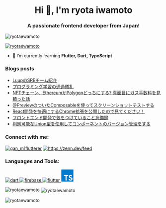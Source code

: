 <h1 align="center">Hi 👋, I'm ryota iwamoto</h1>
<h3 align="center">A passionate frontend developer from Japan!</h3>

<p align="left"> <img src="https://komarev.com/ghpvc/?username=ryotaewamoto&label=Profile%20views&color=0e75b6&style=flat" alt="ryotaewamoto" /> </p>

<p align="left"> <a href="https://github.com/ryo-ma/github-profile-trophy"><img src="https://github-profile-trophy.vercel.app/?username=ryotaewamoto" alt="ryotaewamoto" /></a> </p>

- 🌱 I’m currently learning **Flutter, Dart, TypeScript**

### Blogs posts
<!-- BLOG-POST-LIST:START -->
- [LuupのSREチーム紹介](https://zenn.dev/luup/articles/sre-horiuchi-20220829)
- [プログラミング学習の通過儀礼](https://zenn.dev/mizchi/articles/programming-study-initiation)
- [NFTチェーン、EthereumかPolygonどっちにする? 真面目にガス手数料を見積った話](https://zenn.dev/pitpa/articles/about-estimating-gas)
- [@PreviewのついたComposableを使ってスクリーンショットテストする](https://zenn.dev/sobya/articles/9ec45eca8949da)
- [React開発を快適にするChrome拡張を公開したので見てください！](https://zenn.dev/hand_dot/articles/a1523d8b0449ad)
- [フロントエンド開発で気をつけていること忘備録](https://zenn.dev/angelecho/articles/fe885638b7753d)
- [判別可能なUnion型を使用してコンポーネントのバージョン管理をする](https://zenn.dev/a_da_chi/articles/9132d06c4ef053)
<!-- BLOG-POST-LIST:END -->

<h3 align="left">Connect with me:</h3>
<p align="left">
<a href="https://twitter.com/gan_m1flutterer" target="blank"><img align="center" src="https://raw.githubusercontent.com/rahuldkjain/github-profile-readme-generator/master/src/images/icons/Social/twitter.svg" alt="gan_m1flutterer" height="30" width="40" /></a>
<a href="/https://zenn.dev/feed" target="blank"><img align="center" src="https://raw.githubusercontent.com/rahuldkjain/github-profile-readme-generator/master/src/images/icons/Social/rss.svg" alt="https://zenn.dev/feed" height="30" width="40" /></a>
</p>

<h3 align="left">Languages and Tools:</h3>
<p align="left"> <a href="https://dart.dev" target="_blank" rel="noreferrer"> <img src="https://www.vectorlogo.zone/logos/dartlang/dartlang-icon.svg" alt="dart" width="40" height="40"/> </a> <a href="https://firebase.google.com/" target="_blank" rel="noreferrer"> <img src="https://www.vectorlogo.zone/logos/firebase/firebase-icon.svg" alt="firebase" width="40" height="40"/> </a> <a href="https://flutter.dev" target="_blank" rel="noreferrer"> <img src="https://www.vectorlogo.zone/logos/flutterio/flutterio-icon.svg" alt="flutter" width="40" height="40"/> </a> <a href="https://www.typescriptlang.org/" target="_blank" rel="noreferrer"> <img src="https://raw.githubusercontent.com/devicons/devicon/master/icons/typescript/typescript-original.svg" alt="typescript" width="40" height="40"/> </a> </p>

<p><img align="left" src="https://github-readme-stats.vercel.app/api/top-langs?username=ryotaewamoto&show_icons=true&locale=en&layout=compact" alt="ryotaewamoto" /></p>

<p>&nbsp;<img align="center" src="https://github-readme-stats.vercel.app/api?username=ryotaewamoto&show_icons=true&locale=en" alt="ryotaewamoto" /></p>

<p><img align="center" src="https://github-readme-streak-stats.herokuapp.com/?user=ryotaewamoto&" alt="ryotaewamoto" /></p>
